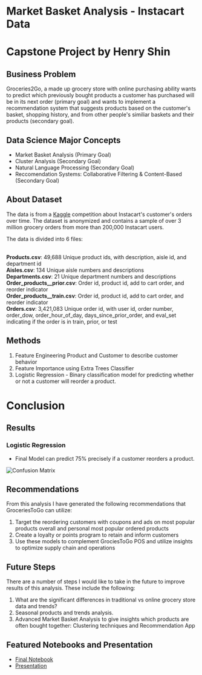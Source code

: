 # Market Basket Analysis - Instacart Data
# Capstone Project by Henry Shin
## Business Problem
Groceries2Go, a made up grocery store with online purchasing ability wants to predict which previously bought products a customer has purchased will be in its next order (primary goal) and wants to implement a recommendation system that suggests products based on the customer's basket, shopping history, and from other people's similiar baskets and their products (secondary goal). 

## Data Science Major Concepts
  * Market Basket Analysis (Primary Goal)
  * Cluster Analysis (Secondary Goal)
  * Natural Language Processing (Secondary Goal)
  * Reccomendation Systems: Collaborative Filtering & Content-Based (Secondary Goal)

## About Dataset
The data is from a [Kaggle](https://www.kaggle.com/competitions/instacart-market-basket-analysis/code) competition about Instacart's customer's orders over time. The dataset is anonymized and contains a sample of over 3 million grocery orders from more than 200,000 Instacart users. 

The data is divided into 6 files:  
<br/>

**Products.csv**: 49,688 Unique product ids, with description, aisle id, and department id\
**Aisles.csv**: 134 Unique aisle numbers and descriptions  
**Departments.csv**: 21 Unique department numbers and descriptions  
**Order_products__prior.csv**: Order id, product id, add to cart order, and reorder indicator  
**Order_products__train.csv**: Order id, product id, add to cart order, and reorder indicator\
**Orders.csv**: 3,421,083 Unique order id, with user id, order number, order_dow, order_hour_of_day, days_since_prior_order, and eval_set indicating if the order is in train, prior, or test 

## Methods
1. Feature Engineering Product and Customer to describe customer behavior
2. Feature Importance using Extra Trees Classifier
3. Logistic Regression - Binary classification model for predicting whether or not a customer will reorder a product.

# Conclusion
## Results
### Logistic Regression
- Final Model can predict 75% precisely if a customer reorders a product. 

![Confusion Matrix](logisitic_regression_CM.png)

## Recommendations
From this analysis I have generated the following recommendations that GroceriesToGo can utilize:
1. Target the reordering customers with coupons and ads on most popular products overall and personal most popular ordered products
2. Create a loyalty or points program to retain and inform customers
3. Use these models to complement GrociesToGo POS and utilize insights to optimize supply chain and operations

## Future Steps 
There are a number of steps I would like to take in the future to improve results of this analysis. These include the following:

1. What are the significant differences in traditional vs online grocery store data and trends? 
2. Seasonal products and trends analysis.
3. Advanced Market Basket Analysis to give insights which products are often bought together: Clustering techniques and Recommendation App 


## Featured Notebooks and Presentation
* [Final Notebook](https://github.com/henryshin15/Capstone-Instacart/blob/main/Final%20Notebook.ipynb)
* [Presentation](https://github.com/henryshin15/Capstone-Instacart/blob/main/Presentation.pdf)



